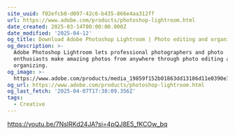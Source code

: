 ```yaml
---
site_uuid: f02efcb8-d097-42c6-b435-866e4aa312ff
url: https://www.adobe.com/products/photoshop-lightroom.html
date_created: 2025-03-14T00:00:00.000Z
date_modified: '2025-04-12'
og_title: Download Adobe Photoshop Lightroom | Photo editing and organizing
og_description: >-
  Adobe Photoshop Lightroom lets professional photographers and photo
  enthusiasts make amazing photos from anywhere through photo editing and
  organizing.
og_image: >-
  https://www.adobe.com/products/media_19859f152b01863dd13186d11e0390e798a7165a1.jpeg?width=1200&format=pjpg&optimize=medium
og_url: https://www.adobe.com/products/photoshop-lightroom.html
og_last_fetch: '2025-04-07T17:38:09.356Z'
tags:
  - Creative
---
```









https://youtu.be/7NsIRKd24JA?si=4pQJ8E5_fKCOw_bq